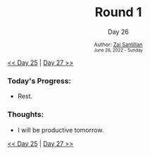 <div align="center">
  <h1>Round 1</h1>
  <p>Day 26</p>
  <sub>
    Author: <a href="https://github.com/plskz" target="_blank">Zai Santillan</a>
    <br>
    <small>June 26, 2022 - Sunday</small>
  </sub>
</div>

[<< Day 25](day025.md) | [Day 27 >>](day027.md)

### Today's Progress:

- Rest.

### Thoughts:

- I will be productive tomorrow.

<!-- yet another unproductive day -->

[<< Day 25](day025.md) | [Day 27 >>](day027.md)
